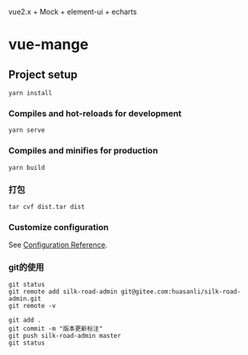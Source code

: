 vue2.x + Mock + element-ui + echarts

# vue-mange

## Project setup
```
yarn install
```

### Compiles and hot-reloads for development
```
yarn serve
```

### Compiles and minifies for production
```
yarn build
```

### 打包
```
tar cvf dist.tar dist
```

### Customize configuration
See [Configuration Reference](https://cli.vuejs.org/config/).

### git的使用
```
git status
git remote add silk-road-admin git@gitee.com:huasanli/silk-road-admin.git
git remote -v

git add .
git commit -m "版本更新标注"
git push silk-road-admin master
git status
```